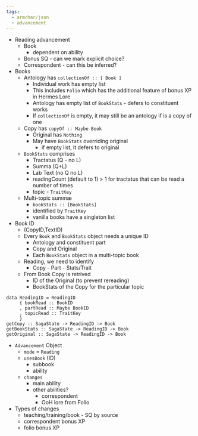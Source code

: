 ```yaml
---
tags:
  - armchar/json
  - advancement
---
```



+ Reading advancement
	+ Book
		+ dependent on ability
	+ Bonus SQ - can we mark explicit choice?
	+ Correspondent - can this be inferred?
+ Books
	+ Antology has `collectionOf :: [ Book ]` 
		+ Individual work has empty list
		+ This includes `Folio` which has the additional feature of bonus XP in Hermes Lore
		+ Antology has empty list of `BookStats` - defers to constituent works
		+ If `collectionOf` is empty, it may still be an antology if is a copy of one
	+ Copy has `copyOf :: Maybe Book`
		+ Original has `Nothing`
		+ May have `BookStats` overriding original
			+ if empty list, it defers to original
	+ `BookStats` comprises
		+ Tractatus (Q - no L)
		+ Summa (Q+L)
		+ Lab Text (no Q no L)
		+ readingCount (default to 1) > 1 for tractatus that can be read a number of times 
		+ topic - `TraitKey`
	+ Multi-topic summæ
		+ `bookStats :: [BookStats]`
		+ identified by `TraitKey`
		+ vanilla books have a singleton list
+ Book ID
	+ (CopyID,TextID)
	+ Every `Book` and `BookStats` object needs a unique ID
		+ Antology and constituent part
		+ Copy and Original
		+ Each `BookStats` object in a multi-topic book
	+ Reading, we need to identify
		+ Copy - Part - Stats/Trait
	+ From Book Copy is retrived
		+ ID of the Original (to prevent rereading)
		+ BookStats of the Copy for the particular topic

```
data ReadingID = ReadingID
     { bookRead :: BookID
     , partRead :: Maybe BookID
     , topicRead :: TraitKey
     }
getCopy :: SagaState -> ReadingID -> Book 
getBookStats :: SagaState -> ReadingID -> Book 
getOriginal :: SagaState -> ReadingID -> Book 
```
+ `Advancement` Object
	+ `mode` = `Reading`
	+ `usesBook` (ID)
		+ subbook 
		+ ability
	+ `changes`
		+ main ability
		+ other abilities? 
			+ correspondent
			+ OoH lore from Folio
+ Types of changes
	+ teaching/training/book - SQ by source
	+ correspondent bonus XP
	+ folio bonus XP